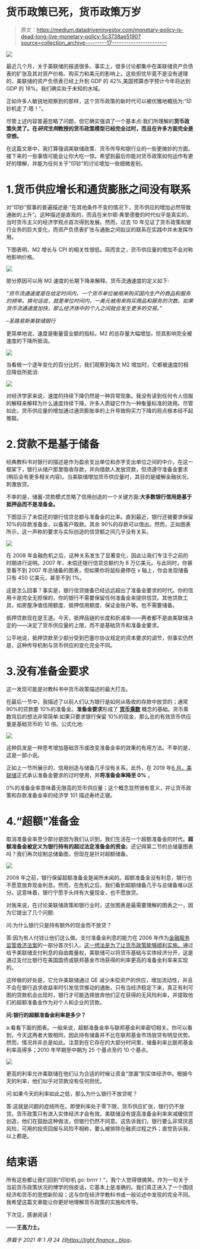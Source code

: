 # 货币政策已死，货币政策万岁

> 原文：<https://medium.datadriveninvestor.com/monetary-policy-is-dead-long-live-monetary-policy-5c3738ae5190?source=collection_archive---------17----------------------->

![](img/c74ac887cb3b1bb85d68509cd0c918aa.png)

最近几个月，关于美联储的报道很多。事实上，很多讨论都集中在美联储资产负债表的扩张及其对资产价格、购买力和美元的影响上。这些担忧毕竟不是没有道理的，美联储的资产负债表已经上升到 GDP 的 42%,美国预算赤字预计今年将达到 GDP 的 18%。我们确实处于未知的水域。

正如许多人敏锐地观察到的那样，这个货币政策的新时代可以被优雅地概括为:“印钞机走了:嗯！”。

尽管上述内容普遍忽略了问题，但它确实强调了一个基本点:我们所理解的**货币政策失灵了。在*研究生院*教授的货币政策模型已经完全过时，而且在许多方面完全是空想。**

在这篇文章中，我打算强调美联储政策、货币传导和银行业的一些更微妙的方面。接下来的一些事情可能会让你大吃一惊。希望到最后你能对货币政策如何运作有更好的理解，并能为任何关于“印钞”的讨论增加一些细微差别。

# 1.货币供应增长和通货膨胀之间没有联系

对“印钞”叙事的普遍描述是:“在其他条件不变的情况下，货币供应的增加必然导致通胀的上升”。这种描述是直观的，而且在米尔顿·弗里德曼的时代似乎是真实的，当时货币主义的经济学观点首次得到发展。然而，过去 10 年见证了货币政策和银行业务的巨大变化，而资产负债表扩张与通胀之间拟议的联系在实践中并未发挥作用。

下图表明，M2 增长与 CPI 的相关性很低。简而言之，货币供应量的增加不会对称地影响价格。

![](img/99e9228f048a4dad81633ddd37561425.png)

部分原因可以用 M2 速度的长期下降来解释。货币流通速度的定义如下:

*“货币流通速度是在给定时间内，一个货币单位被用来购买国内生产的商品和服务的频率。换句话说，就是单位时间内，一美元被用来购买商品和服务的次数。如果货币流通速度加快，那么经济体中的个人之间就会发生更多的交易。”*

*–圣路易斯美联储银行*

更简单地说，速度是衡量营业额的指标。M2 的总存量大幅增加，但其影响完全被速度的下降所抵消。

![](img/79000aab5cb6f80df88a5aada0db3ef9.png)

当看做一个逐年变化的百分比时，我们观察到每次 M2 增加时，它都被速度的相应降低所抵消:

![](img/f350a21258978ccb95926df407b3d9c4.png)

对经济学家来说，速度的持续下降仍然是一种异常现象。我没有读到任何令人信服的解释来解释为什么速度持续下降，许多人质疑它作为一种衡量标准的效用。尽管如此，货币供应量的增加通过通货膨胀率的上升导致购买力下降的观点根本经不起推敲。

# 2.贷款不是基于储备

经典教科书对银行的描述是作为盈余支出单位和赤字支出单位之间的中介。在这一框架下，银行从储户那里吸收存款，并向借款人发放贷款，但须遵守准备金要求(稍后会有更多相关内容)。当美联储增加货币供应量时，其目的是缓解金融状况，刺激放贷。

不幸的是，储蓄-贷款模式忽略了信用创造的一个关键方面:**大多数银行信用是基于抵押品而不是准备金。**

下图显示了未偿还的银行信贷总额与准备金的比率。直到最近，银行还被要求保留 10%的存款准备金，以备客户取款。其余 90%的存款可以借出。然而，正如图表所示，这一声称的要求与实际创造的信贷额之间几乎没有关系。

![](img/24102271030d2798c8a14e7acdf01101.png)

在 2008 年金融危机之后，这种关系发生了显著变化，因此让我们专注于之前的时期进行说明。2007 年，未偿还银行信贷总额约为 8 万亿美元。与此同时，你甚至看不到 2007 年总储备的图表，但如果你将鼠标悬停在 x 轴上，你会发现储备只有 450 亿美元，甚至不到 1%。

这是怎么回事？事实是，银行信贷拨备已经远远超出了准备金要求的时代。你的信用卡是完全无担保的，你的银行不需要保留任何准备金来提供信贷。其他贷款工具，如房屋净值信用额度、抵押信用额度、保证金账户等。也不需要储备。

抵押贷款现在是王道。今天，抵押品链的长度和折减率——两者都不是由美联储决定的——决定了货币供应量的上限，而不是基础货币和准备金要求。

公平地说，抵押贷款至少部分受到巴塞尔协议规定的资本要求的调节，但事实仍然是，这种传导机制与货币供应的变化完全不同。

# 3.没有准备金要求

这一发现可能是对教科书中货币政策描述的最大打击。

在最后一节中，我描述了以前人们认为银行是如何从吸收的存款中放贷的；通常 90%的贷款要 10%的准备金。**准备金要求**形成了 [**货币乘数**](https://www.economicshelp.org/blog/67/money/money-multiplier-and-reserve-ratio-in-us/#:~:text=The%20Money%20Multiplier%20refers%20to,The%20money%20multiplier%20is%2010.) 概念的基础。货币乘数背后的想法非常简单:如果只要求银行保留 10%的现金，那么总的有效货币供应量是基础货币的 10 倍。公式化地:

![](img/605403affcc77c7af27c6ac6fe5ffe08.png)

这种启发是一种思考增加基础货币或改变准备金率的效果的有用方法。不幸的是，这是一部小说。

正如上一节所展示的，信用创造与储备几乎没有关系。此外，在 2019 年[6 月，美联储](https://www.federalreserve.gov/newsevents/pressreleases/monetary20200315b.htm)正式承认准备金要求的过时使用，并**将准备金率降至 0%** 。

0%的准备金率意味着无限高的货币供应量；这个概念显然很有意义，并让货币政策和存款准备金率的经济学 101 描述寿终正寝。

# 4.“超额”准备金

取消准备金率至少部分是因为我们认识到，我们生活在一个超额准备金的时代。**超额准备金被定义为银行持有的超过法定准备金的资金**。还记得第二节的总储量图表吗？我们再次绘制总储备图，但现在是针对超额储备。

![](img/93fdeac5d8c91d5d239b662cf010e547.png)

2008 年之前，银行保留超额准备金是闻所未闻的。超额准备金没有利息，银行也不愿意放弃现金利息。然而，在危机之后，我们看到超额储备几乎与总储备难以区分。这意味着，银行宁愿手头持有大量现金，也不愿放贷。

对我来说，在讨论美联储政策和银行业时，这张图表是最需要理解的图表之一，因为它提出了几个问题:

问:为什么银行只是持有额外的现金而不放贷？

答:因为有人付钱让他们这么做。支付准备金利息的能力在 2006 年作为[金融服务监管救济法案](https://www.congress.gov/109/plaws/publ351/PLAW-109publ351.pdf)的一部分首次引入。[这一想法是为了让货币政策能够顺利实施。](https://www.brookings.edu/blog/ben-bernanke/2016/02/16/the-feds-interest-payments-to-banks/)通过给予美联储支付利息的自由裁量权，美联储可以将货币基础与实体经济分开，这是通过支付比银行在美国国债或联邦基金市场获得的利率更高的准备金利率来实现的。

这样做的好处是，它允许美联储通过 QE 减少未偿资产的供应，增加流动性，并且不会在银行追求收益率时引发信贷推动的通胀。只有当经济稳定下来，真正有利可图的贷款机会出现时，银行才可能选择放弃他们正在获得的无风险利率，并提取他们的超额准备金作为对个人和企业的贷款。

**问:银行的超额准备金利率是多少？**

a:看看下面的图表。一般来说，超额准备金率与联邦基金利率密切相关。你可以看到，今天这两者大致相同，因此持有储备并不比在联邦基金市场放贷有明显优势。然而，情况并非总是如此。注意到在它存在的大部分时间里，储备利率比联邦基金利率高得多；2010 年早期至中期为 25 个基点至约 10 个基点。

![](img/51b623961cacb01edcec3b96ff6d7893.png)

更高的利率允许美联储在他们认为合适的时候让资金“泄漏”到实体经济中。根据今天的利率，他们似乎对贷款没有任何担忧。

问:如果今天的利率如此之低，那么为什么银行不放贷呢？

答:这就是问题的症结所在。即使利率处于零下限，货币供应扩张，银行仍不放贷。货币政策只有进入实体经济才会有效。美联储没有提高准备金利率来减缓信贷创造，他们在鼓励这种做法，但银行仍然不同意。这告诉我们，银行要么非常厌恶风险，可用的投资回报与风险不相称，要么被排除在融资过程之外；直觉告诉我，以上都是。

# 结束语

所有这些都让我们回到“印钞机 go: brrrr！”，我个人觉得很搞笑。作为一句关于当前货币政策状况的博学的俏皮话，它基本上是准确的。我们真正进入了一个围绕经济和货币的思想新阶段；这与你在经济学教科书或一般论述中发现的完全不同。我希望这篇文章能让你更好地理解货币政策的实施和传导。

下次见，感谢阅读！

——**王高力士。**

*原载于 2021 年 1 月 24 日*[*https://light finance . blog*](https://lightfinance.blog/monetary-policy-is-dead-long-live-monetary-policy/)*。*